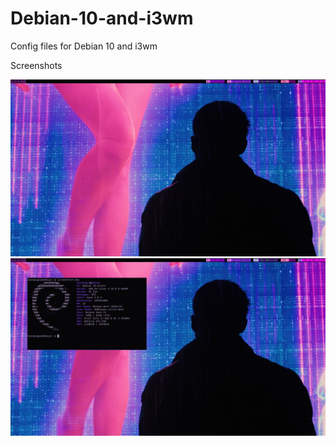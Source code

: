 # Debian-10-and-i3wm
Config files for Debian 10 and i3wm

Screenshots

![Screenshot](screen.jpg?raw=true "Bussy")
![Screenshot](screen_1.jpg?raw=true "Bussy")